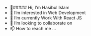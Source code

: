 - 👋##### Hi, I’m Hasibul Islam
- 👀 I’m interested in Web Development
- 🌱 I’m currently Work With React JS
- 💞️ I’m looking to collaborate on 
- 📫 How to reach me ...

